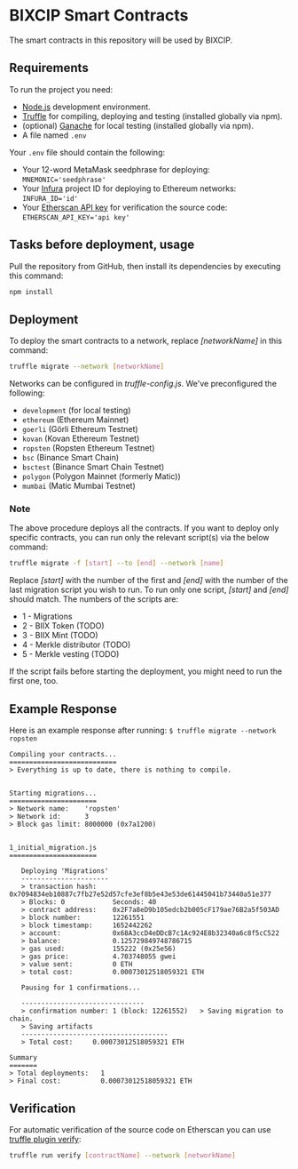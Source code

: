 # BIXCIP Smart Contracts

The smart contracts in this repository will be used by BIXCIP.

## Requirements

To run the project you need:

- [Node.js](https://nodejs.org) development environment.
- [Truffle](https://www.trufflesuite.com/truffle) for compiling, deploying and testing (installed globally via npm).
- (optional) [Ganache](https://www.trufflesuite.com/ganache) for local testing (installed globally via npm).
- A file named `.env`

Your `.env` file should contain the following:

- Your 12-word MetaMask seedphrase for deploying:
  `MNEMONIC='seedphrase'`
- Your [Infura](https://infura.io) project ID for deploying to Ethereum networks:
  `INFURA_ID='id'`
- Your [Etherscan API key](https://etherscan.io/myapikey) for verification the source code:
  `ETHERSCAN_API_KEY='api key'`

## Tasks before deployment, usage

Pull the repository from GitHub, then install its dependencies by executing this command:

```bash
npm install
```

## Deployment

To deploy the smart contracts to a network, replace _[networkName]_ in this command:

```bash
truffle migrate --network [networkName]
```

Networks can be configured in _truffle-config.js_. We've preconfigured the following:

- `development` (for local testing)
- `ethereum` (Ethereum Mainnet)
- `goerli` (Görli Ethereum Testnet)
- `kovan` (Kovan Ethereum Testnet)
- `ropsten` (Ropsten Ethereum Testnet)
- `bsc` (Binance Smart Chain)
- `bsctest` (Binance Smart Chain Testnet)
- `polygon` (Polygon Mainnet (formerly Matic))
- `mumbai` (Matic Mumbai Testnet)

### Note

The above procedure deploys all the contracts. If you want to deploy only specific contracts, you can run only the relevant script(s) via the below command:

```bash
truffle migrate -f [start] --to [end] --network [name]
```

Replace _[start]_ with the number of the first and _[end]_ with the number of the last migration script you wish to run. To run only one script, _[start]_ and _[end]_ should match. The numbers of the scripts are:

- 1 - Migrations
- 2 - BIIX Token (TODO)
- 3 - BIIX Mint (TODO)
- 4 - Merkle distributor (TODO)
- 5 - Merkle vesting (TODO)

If the script fails before starting the deployment, you might need to run the first one, too.

## Example Response

Here is an example response after running: `$ truffle migrate --network ropsten` 

```
Compiling your contracts...
===========================
> Everything is up to date, there is nothing to compile.


Starting migrations...
======================
> Network name:    'ropsten'
> Network id:      3
> Block gas limit: 8000000 (0x7a1200)


1_initial_migration.js
======================

   Deploying 'Migrations'
   ----------------------
   > transaction hash:    0x7094834eb10887c7fb27e52d57cfe3ef8b5e43e53de61445041b73440a51e377
   > Blocks: 0            Seconds: 40
   > contract address:    0x2F7a8eD9b105edcb2b005cF179ae76B2a5f503AD
   > block number:        12261551
   > block timestamp:     1652442262
   > account:             0x68A3ccD4eDDcB7c1Ac924E8b32340a6c8f5cC522
   > balance:             0.125729849748786715
   > gas used:            155222 (0x25e56)
   > gas price:           4.703748055 gwei
   > value sent:          0 ETH
   > total cost:          0.00073012518059321 ETH

   Pausing for 1 confirmations...

   -------------------------------
   > confirmation number: 1 (block: 12261552)   > Saving migration to chain.
   > Saving artifacts
   -------------------------------------
   > Total cost:     0.00073012518059321 ETH

Summary
=======
> Total deployments:   1
> Final cost:          0.00073012518059321 ETH
```

## Verification

For automatic verification of the source code on Etherscan you can use [truffle plugin verify](https://github.com/rkalis/truffle-plugin-verify):

```bash
truffle run verify [contractName] --network [networkName]
```
